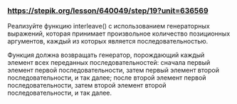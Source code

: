 ### https://stepik.org/lesson/640049/step/19?unit=636569

Реализуйте функцию interleave() с использованием генераторных выражений, которая принимает 
произвольное количество позиционных аргументов, каждый из которых является последовательностью.


Функция должна возвращать генератор, порождающий каждый элемент всех переданных последовательностей: 
сначала первый элемент первой последовательности, затем первый элемент второй последовательности, и так далее; после второй элемент первой последовательности, затем второй элемент второй последовательности, и так далее.
